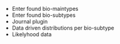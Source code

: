 - Enter found bio-maintypes
- Enter found bio-subtypes
- Journal plugin
- Data driven distributions per bio-subtype
- Likelyhood data